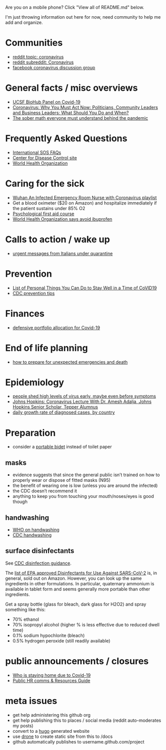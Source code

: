 Are you on a mobile phone?  Click "View all of README.md" below.

I'm just throwing information out here for now, need community to help me add and organize.

# Communities
- [reddit topic: coronavirus](https://www.reddit.com/t/coronavirus/)
- [reddit subreddit: Coronavirus](https://www.reddit.com/r/Coronavirus/)
- [facebook coronavirus discussion group](https://www.facebook.com/groups/coronavirus.discussion/)

# General facts / misc overviews
- [UCSF BioHub Panel on Covid-19](https://everythingsouthcity.com/2020/03/university-of-california-san-francisco-biohub-panel-on-covid-19-march-10-2020/)
- [Coronavirus: Why You Must Act Now: Politicians, Community Leaders and Business Leaders: What Should You Do and When?](https://medium.com/@tomaspueyo/coronavirus-act-today-or-people-will-die-f4d3d9cd99ca)
- [The sober math everyone must understand behind the pandemic](https://medium.com/@Jason_Scott_Warner/the-sober-math-everyone-must-understand-about-the-pandemic-2b0145881993)

# Frequently Asked Questions
- [International SOS FAQs](https://pandemic.internationalsos.com/2019-ncov/ncov-faqs)
- [Center for Disease Control site](https://www.cdc.gov/coronavirus/2019-ncov/index.html)
- [World Health Organization](https://www.who.int/emergencies/diseases/novel-coronavirus-2019/advice-for-public)

# Caring for the sick
- [Wuhan An Infected Emergency Room Nurse with Coronavirus playlist](https://www.youtube.com/playlist?list=PL1eJNLdc8PSw9CSCr6GvN7-L-4DFjybYJ)
- Get a blood oximeter ($20 on Amazon) and hospitalize immediately if the patient sustains under 85% O2
- [Psychological first aid course](https://www.coursera.org/learn/psychological-first-aid)
- [World Health Organization says avoid ibuprofen](https://www.sciencealert.com/who-recommends-to-avoid-taking-ibuprofen-for-covid-19-symptoms)

# Calls to action / wake up
- [urgent messages from Italians under quarantine](https://www.youtube.com/watch?v=nMY0-4p9P-M)

# Prevention
- [List of Personal Things You Can Do to Stay Well in a Time of CoVID19](https://medium.com/@radiorupa/list-of-personal-things-you-can-do-to-stay-well-in-a-time-of-covid19-cd10ff0df106)
- [CDC prevention tips](https://www.cdc.gov/coronavirus/2019-ncov/prepare/prevention.html)

# Finances
- [defensive portfolio allocation for Covid-19](https://disorthodox.wordpress.com/2020/03/16/portfolio-allocation-for-covid-19/)

# End of life planning
- [how to prepare for unexpected emergencies and death](https://disorthodox.wordpress.com/2019/09/25/how-to-prepare-for-emergencies-and-unexpected-death/)

# Epidemiology
- [people shed high levels of virus early, maybe even before symptoms](https://www.statnews.com/2020/03/09/people-shed-high-levels-of-coronavirus-study-finds-but-most-are-likely-not-infectious-after-recovery-begins/)
- [Johns Hopkins: Coronavirus Lecture With Dr. Amesh Adalja, Johns Hopkins Senior Scholar, Tepper Alumnus](https://www.youtube.com/watch?v=ZhYcbo7rqEQ)
- [daily growth rate of diagnosed cases, by country](https://docs.google.com/spreadsheets/d/1eBv080HBl3zep1z2snnd4geK5oesI4Mvg44Qrhosma4/edit?usp=sharing)

# Preparation
- consider a [portable bidet](https://www.amazon.com/s?k=portable+bidet&s=review-rank&ref=sr_st_review-rank) instead of toilet paper
## masks
- evidence suggests that since the general public isn’t trained on how to properly wear or dispose of fitted masks (N95)
- the benefit of wearing one is low (unless you are around the infected)
- the CDC doesn’t recommend it
- anything to keep you from touching your mouth/noses/eyes is good though
## handwashing
- [WHO on handwashing](https://www.who.int/gpsc/clean_hands_protection/en/)
- [CDC handwashing](https://www.cdc.gov/handwashing/when-how-handwashing.html)
## surface disinfectants
See [CDC disinfection guidance](https://www.cdc.gov/coronavirus/2019-ncov/prepare/cleaning-disinfection.html).

The [list of EPA approved Disinfectants for Use Against SARS-CoV-2](https://www.epa.gov/pesticide-registration/list-n-disinfectants-use-against-sars-cov-2) is, in general, sold out on Amazon.  However, you can look up the same ingredients in other formulations.  In particular, quaternary ammonium is available in tablet form and seems generally more portable than other ingredients.

Get a spray bottle (glass for bleach, dark glass for H2O2) and spray something like this:
- 70% ethanol
- 70% isopropyl alcohol (higher % is less effective due to reduced dwell time)
- 0.1% sodium hypochlorite (bleach)
- 0.5% hydrogen peroxide (still readily available)

# public announcements / closures
- [Who is staying home due to Covid-19](https://stayinghome.club/)
- [Public HR comms & Resources Guide](https://docs.google.com/document/d/12tT0_5zGELxs7M-iCwf9enUJ0-Ibe0K8tkBSbbWhYFM/edit)

# meta issues
- get help administering this github org
- get help publishing this to places / social media (reddit auto-moderates my posts)
- convert to a [hugo](https://gohugo.io/) generated website
- use [drone](https://drone.io/) to create static site from this to /docs
- github automatically publishes to username.github.com/project
